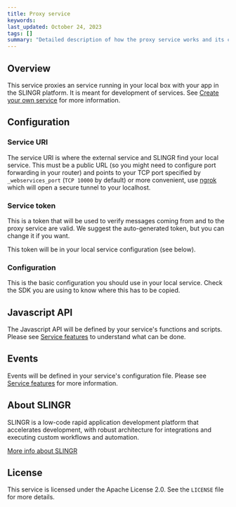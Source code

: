 ```yaml
---
title: Proxy service
keywords: 
last_updated: October 24, 2023
tags: []
summary: "Detailed description of how the proxy service works and its configuration."
---
```


## Overview

This service proxies an service running in your local box with your app in the SLINGR platform.
It is meant for development of services. See [Create your own service]({{site.baseurl}}/extensions_create_your_own_services.html) 
for more information.

## Configuration

### Service URI

The service URI is where the external service and SLINGR find your local service. This must be a public URL 
(so you might need to configure port forwarding in your router) and points to your TCP port specified by 
`_webservices_port` (`TCP 10000` by default) or more convenient, use [ngrok](https://ngrok.com/) which will open
a secure tunnel to your localhost.

### Service token

This is a token that will be used to verify messages coming from and to the proxy service are
valid. We suggest the auto-generated token, but you can change it if you want. 

This token will be in your local service configuration (see below).

### Configuration

This is the basic configuration you should use in your local service. Check the SDK you are using
to know where this has to be copied.

## Javascript API

The Javascript API will be defined by your service's functions and scripts. Please see
[Service features]({{site.baseurl}}/extensions_common_features.html) to understand what can be done.

## Events

Events will be defined in your service's configuration file. Please see 
[Service features]({{site.baseurl}}/extensions_common_features.html) for more information.

## About SLINGR

SLINGR is a low-code rapid application development platform that accelerates development, with robust architecture for integrations and executing custom workflows and automation.

[More info about SLINGR](https://slingr.io)

## License

This service is licensed under the Apache License 2.0. See the `LICENSE` file for more details.

